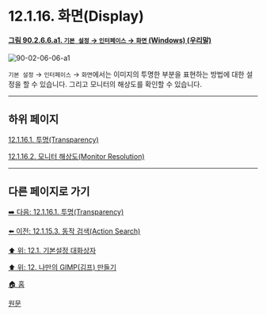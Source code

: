 # 12.1.16. 화면(Display)

<a id="90-02-06-06-a1"></a>

#### [그림 90.2.6.6.a1. `기본 설정` → `인터페이스` → `화면` (Windows) (우리말)](./90-02-06-06-display.md#90-02-06-06-a1)
![90-02-06-06-a1](https://github.com/wonder13662/gimp/assets/15767104/64f0d884-eaad-41c1-895b-95854c2040d3)

`기본 설정` → `인터페이스` → `화면`에서는 이미지의 투명한 부분을 표현하는 방법에 대한 설정을 할 수 있습니다. 그리고 모니터의 해상도를 확인할 수 있습니다.

***

## 하위 페이지

[12.1.16.1. 투명(Transparency)](./12-01-16-01-transparency.md)

[12.1.16.2. 모니터 해상도(Monitor Resolution)](./12-01-16-02-monitor_resolution.md)

***

## 다른 페이지로 가기

[➡️ 다음: 12.1.16.1. 투명(Transparency)](./12-01-16-01-transparency.md)

[⬅️ 이전: 12.1.15.3. 동작 검색(Action Search)](./12-01-15-03-action_search.md)

[⬆️ 위: 12.1. 기본설정 대화상자](./12-01-00-preference-dialog.md)

[⬆️ 위: 12. 나만의 GIMP(김프) 만들기](./12-00-enrich-my-gimp.md)

[🏠 홈](./00-home.md)

[원문](https://docs.gimp.org/2.10/ko/gimp-pimping.html#gimp-prefs-display)
